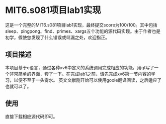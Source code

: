 # MIT6.s081项目lab1实现

这是一个完整的MIT6.s081项目lab1实现，最终提交score为100/100。其中包括sleep、pingpong、find、primes、xargs五个功能的源代码实现。由于作者也是初学，假使您发现了什么错误或纰漏之处，欢迎指正。

## 项目描述

本项目基于c语言，通过各种xv6中定义的系统调用完成相应的功能。用qt写了一个非常简单的界面，套了一下。在完成lab1之前，请先完成xv6第一节内容的学习，以便不至于一头雾水。
英文文献刚开始可以使用goole翻译阅读，之后适应了也就可以了。

## 使用

直接下载相应源代码即可。



